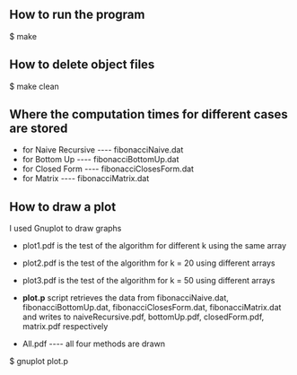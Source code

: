 How to run the program
----------------------------
$ make


How to delete object files
--------------------------
$ make clean


Where the computation times for different cases are stored 
----------------------------------------------------------
* for Naive Recursive ---- fibonacciNaive.dat
* for Bottom Up  ---- fibonacciBottomUp.dat
* for Closed Form ---- fibonacciClosesForm.dat
* for Matrix ---- fibonacciMatrix.dat


How to draw a plot
--------------------------
I used Gnuplot to draw graphs
* plot1.pdf is the test of the algorithm for different k using the same array 
* plot2.pdf is the test of the algorithm for k = 20 using different arrays
* plot3.pdf is the test of the algorithm for k = 50 using different arrays

* **plot.p** script retrieves the data from fibonacciNaive.dat, fibonacciBottomUp.dat, fibonacciClosesForm.dat, fibonacciMatrix.dat and writes to naiveRecursive.pdf, bottomUp.pdf, closedForm.pdf, matrix.pdf respectively
* All.pdf ---- all four methods are drawn

$ gnuplot plot.p
